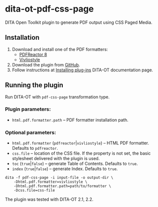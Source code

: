 dita-ot-pdf-css-page
====================

DITA Open Toolkit plugin to generate PDF output using CSS Paged Media.

## Installation

1. Download and install one of the PDF formatters: 
    * [PDFReactor 8](http://www.pdfreactor.com/)
    * [Vivliostyle](http://vivliostyle.com/)
2. Download the plugin from [GitHub](https://github.com/xmlrocks/dita-ot-pdf-css-page/archive/master.zip).
3. Follow instructions at [Installing plug-ins](http://www.dita-ot.org/2.2/user-guide/plugins-installing.html) DITA-OT documentation page. 

## Running the plugin

Run DITA-OT with `pdf-css-page` transformation type. 

### Plugin parameters:

- `html.pdf.formatter.path` – PDF formatter installation path.

### Optional parameters:

- `html.pdf.formatter` (`pdfreactor`|`vivliostyle`) – HTML PDF formatter. Defaults to `pdfreactor`.
- `css.file` – location of the CSS file. If the property is not set, the basic stylesheet delivered with the plugin is used.  
- `toc` (`true`|`false`) – generate Table of Contents. Defaults to `true`. 
- `index` (`true`|`false`) – generate Index. Defaults to `true`.

```
dita -f pdf-css-page -i input-file -o output-dir \ 
    -Dhtml.pdf.formatter=vivliostyle \ 
    -Dhtml.pdf.formatter.path=path/to/formatter \
    -Dcss.file=css-file
```

The plugin was tested with DITA-OT 2.1, 2.2.